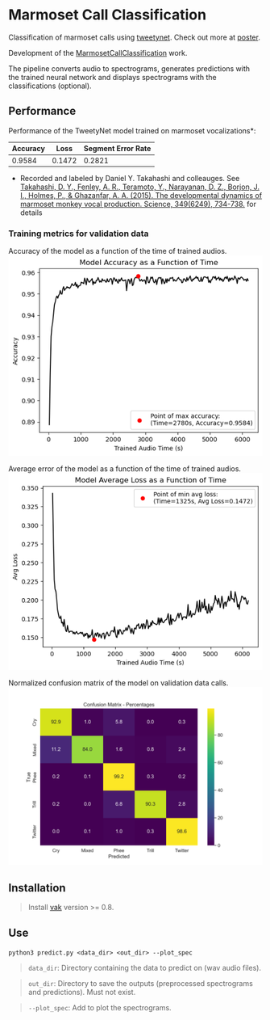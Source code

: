 # Marmoset Call Classification

Classification of marmoset calls using [tweetynet](https://github.com/yardencsGitHub/tweetynet.git). Check out more at [poster](model/poster.pdf).

Development of the [MarmosetCallClassification](https://github.com/kalleknast/MarmosetCallClassification.git) work.

The pipeline converts audio to spectrograms, generates predictions with the trained neural network and displays spectrograms with the classifications (optional).

## Performance

Performance of the TweetyNet model trained on marmoset vocalizations*:

| Accuracy | Loss | Segment Error Rate |
|---------|------|-----|
| 0.9584 | 0.1472 | 0.2821 |

* Recorded and labeled by Daniel Y. Takahashi and colleauges. See [Takahashi, D. Y., Fenley, A. R., Teramoto, Y., Narayanan, D. Z., Borjon, J. I., Holmes, P., & Ghazanfar, A. A. (2015). The developmental dynamics of marmoset monkey vocal production. Science, 349(6249), 734-738.](https://doi.org/10.1126/science.aab1058) for details

### Training metrics for validation data

Accuracy of the model as a function of the time of trained audios.
![Accuracy](model/performance_pics/acc.png)

Average error of the model as a function of the time of trained audios.
![Loss](model/performance_pics/loss.png)

Normalized confusion matrix of the model on validation data calls.
![Confusion Matrix](model/performance_pics/confusion_matrix.png)

## Installation

> Install [vak](https://github.com/vocalpy/vak.git) version >= 0.8.

## Use

```python3 predict.py <data_dir> <out_dir> --plot_spec```

> ```data_dir```: Directory containing the data to predict on (wav audio files).

> ```out_dir```: Directory to save the outputs (preprocessed spectrograms and predictions). Must not exist.

> ```--plot_spec```: Add to plot the spectrograms.
